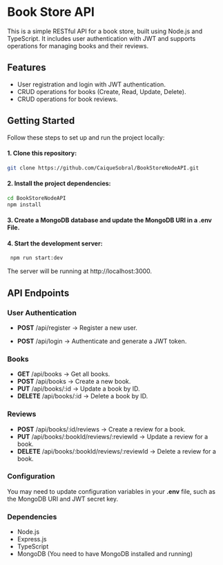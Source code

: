 # Book Store API

This is a simple RESTful API for a book store, built using Node.js and TypeScript. It includes user authentication with JWT and supports operations for managing books and their reviews.

## Features

- User registration and login with JWT authentication.
- CRUD operations for books (Create, Read, Update, Delete).
- CRUD operations for book reviews.

## Getting Started

Follow these steps to set up and run the project locally:

#### 1. Clone this repository:

```bash
git clone https://github.com/CaiqueSobral/BookStoreNodeAPI.git
```

#### 2. Install the project dependencies:

```bash
cd BookStoreNodeAPI
npm install
```

#### 3. Create a MongoDB database and update the MongoDB URI in a **.env** File.

#### 4. Start the development server:

```bash
 npm run start:dev
```

The server will be running at http://localhost:3000.

## API Endpoints

### User Authentication

- **POST** /api/register -> Register a new user.

- **POST** /api/login -> Authenticate and generate a JWT token.

### Books

- **GET** /api/books -> Get all books.
- **POST** /api/books -> Create a new book.
- **PUT** /api/books/:id -> Update a book by ID.
- **DELETE** /api/books/:id -> Delete a book by ID.

### Reviews

- **POST** /api/books/:id/reviews -> Create a review for a book.
- **PUT** /api/books/:bookId/reviews/:reviewId -> Update a review for a book.
- **DELETE** /api/books/:bookId/reviews/:reviewId -> Delete a review for a book.

### Configuration

You may need to update configuration variables in your **.env** file, such as the MongoDB URI and JWT secret key.

### Dependencies

- Node.js
- Express.js
- TypeScript
- MongoDB (You need to have MongoDB installed and running)
